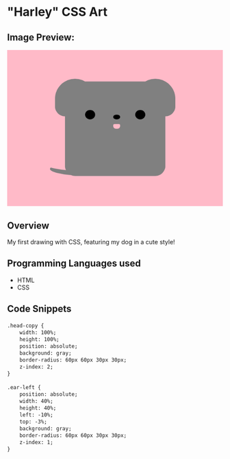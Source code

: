 # "Harley" CSS Art

## Image Preview:
![alt text](image_preview.png "Harley CSS Art!")

## Overview
My first drawing with CSS, featuring my dog in a cute style!

## Programming Languages used
* HTML
* CSS

## Code Snippets
```
.head-copy {
	width: 100%;
	height: 100%;
	position: absolute;
	background: gray;
	border-radius: 60px 60px 30px 30px;
	z-index: 2;
}

.ear-left {
	position: absolute;
	width: 40%;
	height: 40%;
	left: -10%;
	top: -3%;
	background: gray;
	border-radius: 60px 60px 30px 30px;
	z-index: 1;
}
    
```
